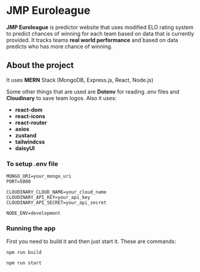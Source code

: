 
# JMP Euroleague

**JMP Euroleague** is predictor website that uses modified ELO rating system to predict chances of winning for each team based on data that is currently provided. It tracks teams **real world performance** and based on data predicts who has more chance of winning.


## About the project

It uses **MERN** Stack (MongoDB, Express.js, React, Node.js)

Some other things that are used are **Dotenv** for reading .env files and **Cloudinary** to save team logos.
Also it uses: 
- **react-dom**
- **react-icons**
- **react-router**
- **axios**
- **zustand**
- **tailwindcss**
- **daisyUI**

### To setup .env file

```
MONGO_URI=your_mongo_uri
PORT=5000

CLOUDINARY_CLOUD_NAME=your_cloud_name
CLOUDINARY_API_KEY=your_api_key
CLOUDINARY_API_SECRET=your_api_secret

NODE_ENV=development
```


### Running the app 

First you need to build it and then just start it. These are commands:

`npm run build`

`npm run start`
